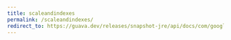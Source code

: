 ```yaml
---
title: scaleandindexes
permalink: /scaleandindexes/
redirect_to: https://guava.dev/releases/snapshot-jre/api/docs/com/google/common/math/Quantiles.ScaleAndIndexes.html
---
```

